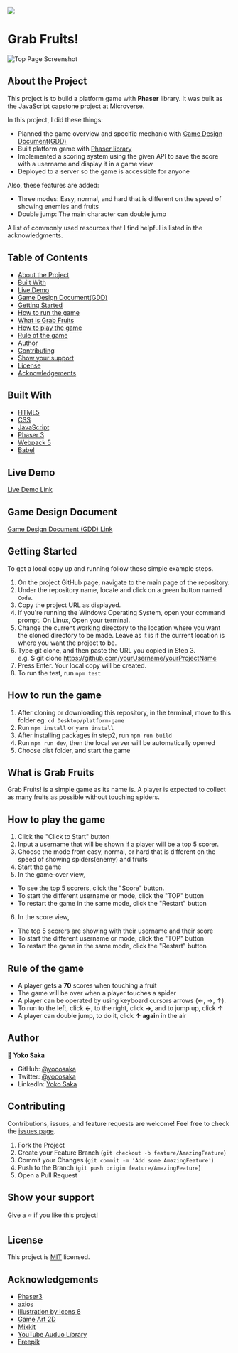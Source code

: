 ![](https://img.shields.io/badge/Microverse-blueviolet)

# Grab Fruits!

![Top Page Screenshot](./screenshot.gif)

## About the Project

This project is to build a platform game with **Phaser** library.
It was built as the JavaScript capstone project at Microverse.

In this project, I did these things:

- Planned the game overview and specific mechanic with [Game Design Document(GDD)](./game-design-document.md)
- Built platform game with [Phaser library](https://phaser.io/phaser3)
- Implemented a scoring system using the given API to save the score with a username and display it in a game view
- Deployed to a server so the game is accessible for anyone

Also, these features are added:

- Three modes: Easy, normal, and hard that is different on the speed of showing enemies and fruits
- Double jump: The main character can double jump

A list of commonly used resources that I find helpful is listed in the acknowledgments.

## Table of Contents

- [About the Project](#about-the-project)
- [Built With](#built-with)
- [Live Demo](#live-demo)
- [Game Design Document(GDD)](#game-design-document)
- [Getting Started](#getting-started)
- [How to run the game](#how-to-run-the-game)
- [What is Grab Fruits](#what-is-grab-fruits)
- [How to play the game](#how-to-play-the-game)
- [Rule of the game](#rule-of-the-game)
- [Author](#author)
- [Contributing](#contributing)
- [Show your support](#show-your-support)
- [License](#license)
- [Acknowledgements](#acknowledgements)

## Built With

- [HTML5](https://en.wikipedia.org/wiki/HTML5)
- [CSS](https://en.wikipedia.org/wiki/CSS)
- [JavaScript](https://en.wikipedia.org/wiki/JavaScript)
- [Phaser 3](https://phaser.io/phaser3)
- [Webpack 5](https://webpack.js.org/)
- [Babel](https://babeljs.io/)

## Live Demo

[Live Demo Link](https://grab-fruits-yocosaka.netlify.app)

## Game Design Document

[Game Design Document (GDD) Link](./game-design-document.md)

## Getting Started

To get a local copy up and running follow these simple example steps.

1. On the project GitHub page, navigate to the main page of the repository.
2. Under the repository name, locate and click on a green button named `Code`.
3. Copy the project URL as displayed.
4. If you're running the Windows Operating System, open your command prompt. On Linux, Open your terminal.
5. Change the current working directory to the location where you want the cloned directory to be made. Leave as it is if the current location is where you want the project to be.
6. Type git clone, and then paste the URL you copied in Step 3. <br>
   e.g. $ git clone https://github.com/yourUsername/yourProjectName
7. Press Enter. Your local copy will be created.
8. To run the test, run `npm test`

## How to run the game

1. After cloning or downloading this repository, in the terminal, move to this folder
   eg: `cd Desktop/platform-game`
2. Run `npm install` or `yarn install`
3. After installing packages in step2, run `npm run build`
4. Run `npm run dev`, then the local server will be automatically opened
5. Choose dist folder, and start the game

## What is Grab Fruits

Grab Fruits! is a simple game as its name is.
A player is expected to collect as many fruits as possible without touching spiders.

## How to play the game

1. Click the "Click to Start" button
2. Input a username that will be shown if a player will be a top 5 scorer.
3. Choose the mode from easy, normal, or hard that is different on the speed of showing spiders(enemy) and fruits
4. Start the game
5. In the game-over view,

- To see the top 5 scorers, click the "Score" button.
- To start the different username or mode, click the "TOP" button
- To restart the game in the same mode, click the "Restart" button

6. In the score view,

- The top 5 scorers are showing with their username and their score
- To start the different username or mode, click the "TOP" button
- To restart the game in the same mode, click the "Restart" button

## Rule of the game

- A player gets a **70** scores when touching a fruit
- The game will be over when a player touches a spider
- A player can be operated by using keyboard cursors arrows (&larr;, &rarr;, &uarr;).
- To run to the left, click **&larr;**, to the right, click **&rarr;**, and to jump up, click **&uarr;**
- A player can double jump, to do it, click **&uarr; again** in the air

## Author

👤 **Yoko Saka**

- GitHub: [@yocosaka](https://github.com/yocosaka)
- Twitter: [@yocosaka](https://twitter.com/yocosaka)
- LinkedIn: [Yoko Saka](https://www.linkedin.com/in/yokosaka)

## Contributing

Contributions, issues, and feature requests are welcome!
Feel free to check the [issues page](../../issues).

1. Fork the Project
2. Create your Feature Branch (`git checkout -b feature/AmazingFeature`)
3. Commit your Changes (`git commit -m 'Add some AmazingFeature'`)
4. Push to the Branch (`git push origin feature/AmazingFeature`)
5. Open a Pull Request

## Show your support

Give a ⭐️ if you like this project!

## License

This project is [MIT](./LICENSE) licensed.

## Acknowledgements

- [Phaser3](https://phaser.io/phaser3)
- [axios](https://github.com/axios/axios)
- [Illustration by Icons 8](https://icons8.com/)
- [Game Art 2D](https://www.gameart2d.com/freebies.html)
- [Mixkit](https://mixkit.co/free-sound-effects/game/)
- [YouTube Auduo Library](https://mixkit.co/free-sound-effects/game/)
- [Freepik](https://www.freepik.com/)
